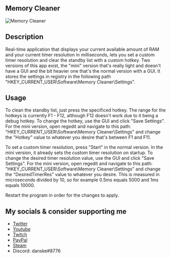 ## Memory Cleaner
![Memory Cleaner](https://cdn.discordapp.com/attachments/759162962325143623/763515874501984317/unknown.png)
## Description
Real-time application that displays your current available amount of RAM and your current timer resolution in milliseconds, lets you set a custom timer resolution and clear the standby list with a custom hotkey. Two versions of this app exist, the "mini" version that's really light and doesn't have a GUI and the bit heavier one that's the normal version with a GUI. It stores the settings in registry in the following path "HKEY_CURRENT_USER\Software\Memory Cleaner\Settings".
## Usage
To clean the standby list, just press the specificed hotkey. The range for the hotkeys is currently F1 - F12, although F12 doesn't work due to it being a debug hotkey. To change the hotkey, use the GUI and click "Save Settings". For the mini version, open regedit and navigate to this path: "HKEY_CURRENT_USER\Software\Memory Cleaner\Settings" and change the "Hotkey" value to whatever you desire that's between F1 and F11.

To set a custom timer resolution, press "Start" in the normal version. In the mini version, it already sets the custom timer resolution on startup. To change the desired timer resolution value, use the GUI and click "Save Settings". For the mini version, open regedit and navigate to this path: "HKEY_CURRENT_USER\Software\Memory Cleaner\Settings" and change the "DesiredTimerRes" value to whatever you desire. This is measured in microseconds divided by 10, so for example 0.5ms equals 5000 and 1ms equals 10000.

Restart the program in order for the changes to apply.

## My socials & consider supporting me
- [Twitter](https://twitter.com/danskexd)
- [Youtube](https://www.youtube.com/c/danskexd)
- [Twitch](https://www.twitch.tv/lildanske)
- [PayPal](https://www.paypal.me/danskexd)
- [Steam](https://steamcommunity.com/id/danskexd)
- Discord: danske#8776

